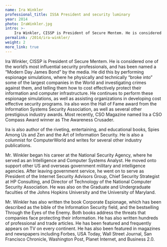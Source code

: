 ```yaml
---
name: Ira Winkler
professional_title: ISSA President and security luminary
year: 2014
photo: IraWinkler.jpg
intro: >-
    Ira Winkler, CISSP is President of Secure Mentem. He is considered one of the world’s most influential security professionals, and has been named a “Modern Day James Bond” by the media.
permalink: /2014/ira-winkler/
weight: 2
more_link: true
---
```


Ira Winkler, CISSP is President of Secure Mentem.  He is considered one of the world’s most influential security professionals, and has been named a “Modern Day James Bond” by the media.  He did this by performing espionage simulations, where he physically and technically “broke into” some of the largest companies in the World and investigating crimes against them, and telling them how to cost effectively protect their information and computer infrastructure.  He continues to perform these espionage simulations, as well as assisting organizations in developing cost effective security programs.  Ira also won the Hall of Fame award from the Information Systems Security Association, as well as several other prestigious industry awards. Most recently, CSO Magazine named Ira a CSO Compass Award winner as The Awareness Crusader.

Ira is also author of the riveting, entertaining, and educational books, Spies Among Us and Zen and the Art of Information Security.  He is also a columnist for ComputerWorld and writes for several other industry publications.

Mr. Winkler began his career at the National Security Agency, where he served as an Intelligence and Computer Systems Analyst.  He moved onto support other US and overseas government military and intelligence agencies.  After leaving government service, he went on to serve as President of the Internet Security Advisors Group, Chief Security Strategist at HP Consulting, and Director of Technology of the National Computer Security Association.  He was also on the Graduate and Undergraduate faculties of the Johns Hopkins University and the University of Maryland.

Mr. Winkler has also written the book Corporate Espionage, which has been described as the bible of the Information Security field, and the bestselling Through the Eyes of the Enemy.  Both books address the threats that companies face protecting their information.  He has also written hundreds of professional and trade articles.  He has been featured and frequently appears on TV on every continent.  He has also been featured in magazines and newspapers including Forbes, USA Today, Wall Street Journal, San Francisco Chronicle, Washington Post, Planet Internet, and Business 2.0.
